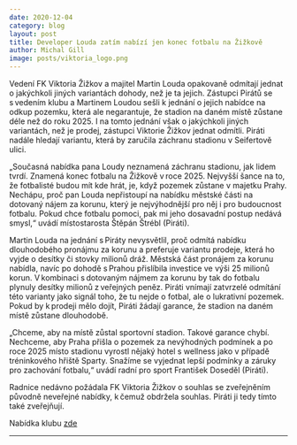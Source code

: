 ```yaml
---
date: 2020-12-04
category: blog
layout: post
title: Developer Louda zatím nabízí jen konec fotbalu na Žižkově
author: Michal Gill
image: posts/viktoria_logo.png
---
```


Vedení FK Viktoria Žižkov a majitel Martin Louda opakovaně odmítají jednat o jakýchkoli jiných variantách dohody, než je ta jejich. Zástupci Pirátů se s vedením klubu a Martinem Loudou sešli k jednání o jejich nabídce na odkup pozemku, která ale negarantuje, že stadion na daném místě zůstane déle než do roku 2025. I na tomto jednání však o jakýchkoli jiných variantách, než je prodej, zástupci Viktorie Žižkov jednat odmítli. Piráti nadále hledají variantu, která by zaručila záchranu stadionu v Seifertově ulici. 

„Současná nabídka pana Loudy neznamená záchranu stadionu, jak lidem tvrdí. Znamená konec fotbalu na Žižkově v roce 2025. Nejvyšší šance na to, že fotbalisté budou mít kde hrát, je, když pozemek zůstane v majetku Prahy. Nechápu, proč pan Louda nepřistoupí na nabídku městské části na dotovaný nájem za korunu, který je nejvýhodnější pro něj i pro budoucnost fotbalu. Pokud chce fotbalu pomoci, pak mi jeho dosavadní postup nedává smysl,“ uvádí místostarosta Štěpán Štrébl (Piráti). 

Martin Louda na jednání s Piráty nevysvětlil, proč odmítá nabídku dlouhodobého pronájmu za korunu a preferuje variantu prodeje, která ho vyjde o desítky či stovky milionů dráž. Městská část pronájem za korunu nabídla, navíc po dohodě s Prahou přislíbila investice ve výši 25 milionů korun. V kombinaci s dotovaným nájmem za korunu by tak do fotbalu plynuly desítky milionů z veřejných peněz. Piráti vnímají zatvrzelé odmítání této varianty jako signál toho, že tu nejde o fotbal, ale o lukrativní pozemek. Pokud by k prodeji mělo dojít, Piráti žádají garance, že stadion na daném místě zůstane dlouhodobě. 

„Chceme, aby na místě zůstal sportovní stadion. Takové garance chybí. Nechceme, aby Praha přišla o pozemek za nevýhodných podmínek a po roce 2025 místo stadionu vyrostl nějaký hotel s wellness jako v případě tréninkového hřiště Sparty. Snažíme se vyjednat lepší podmínky a záruky pro zachování fotbalu,“ uvádí radní pro sport František Doseděl (Piráti). 

Radnice nedávno požádala FK Viktoria Žižkov o souhlas se zveřejněním původně neveřejné nabídky, k čemuž obdržela souhlas. Piráti ji tedy tímto také zveřejňují.

Nabídka klubu [zde](https://github.com/pirati-web/praha3.pirati.cz/blob/master/Dokumenty/Souhrn_indikativn%C3%ADch_podm%C3%ADnek_FKVZ_veden%C3%AD_P3_odeslano_06092020.pdf)

- - -

